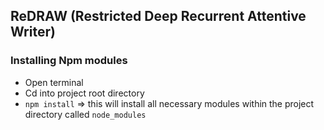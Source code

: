 ## ReDRAW (Restricted Deep Recurrent Attentive Writer)

### Installing Npm modules
 - Open terminal
 - Cd into project root directory
 - `npm install` => this will install all necessary modules within the project directory called `node_modules`